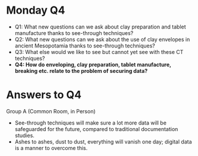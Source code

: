 # Monday Q4



* Q1: What new questions can we ask about clay preparation and tablet manufacture thanks to see-through techniques?
* Q2: What new questions can we ask about the use of clay envelopes in ancient Mesopotamia thanks to see-through techniques?
* Q3: What else would we like to see but cannot yet see with these CT techniques?
* **Q4: How do enveloping, clay preparation, tablet manufacture, breaking etc. relate to the problem of securing data?**


# Answers to Q4

Group A (Common Room, in Person)



* See-through techniques will make sure a lot more data will be safeguarded for the future, compared to traditional documentation studies. 
* Ashes to ashes, dust to dust, everything will vanish one day; digital data is a manner to overcome this. 
